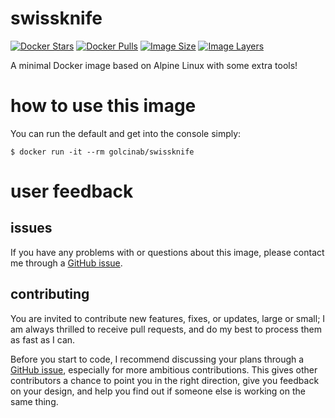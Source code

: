 # swissknife

[![Docker Stars](https://img.shields.io/docker/stars/golcinab/swissknife.svg)](https://hub.docker.com/r/golcinab/swissknife/)
[![Docker Pulls](https://img.shields.io/docker/pulls/golcinab/swissknife.svg)](https://https://hub.docker.com/r/golcinab/swissknife/)
[![Image Size](https://img.shields.io/imagelayers/image-size/golcinab/swissknife/latest.svg)](https://imagelayers.io/?images=golcinab/swissknife:latest)
[![Image Layers](https://img.shields.io/imagelayers/layers/golcinab/swissknife/latest.svg)](https://imagelayers.io/?images=golcinab/swissknife:latest)

A minimal Docker image based on Alpine Linux with some extra tools!

# how to use this image
You can run the default and get into the console simply:
```
$ docker run -it --rm golcinab/swissknife
```

# user feedback

## issues 
If you have any problems with or questions about this image, please contact me through a [GitHub issue](https://github.com/golcinab/dockerimages/issues).

## contributing
You are invited to contribute new features, fixes, or updates, large or small; I am always thrilled to receive pull requests, and do my best to process them as fast as I can.

Before you start to code, I recommend discussing your plans through a [GitHub issue](https://github.com/golcinab/dockerimages/issues), especially for more ambitious contributions. This gives other contributors a chance to point you in the right direction, give you feedback on your design, and help you find out if someone else is working on the same thing.
